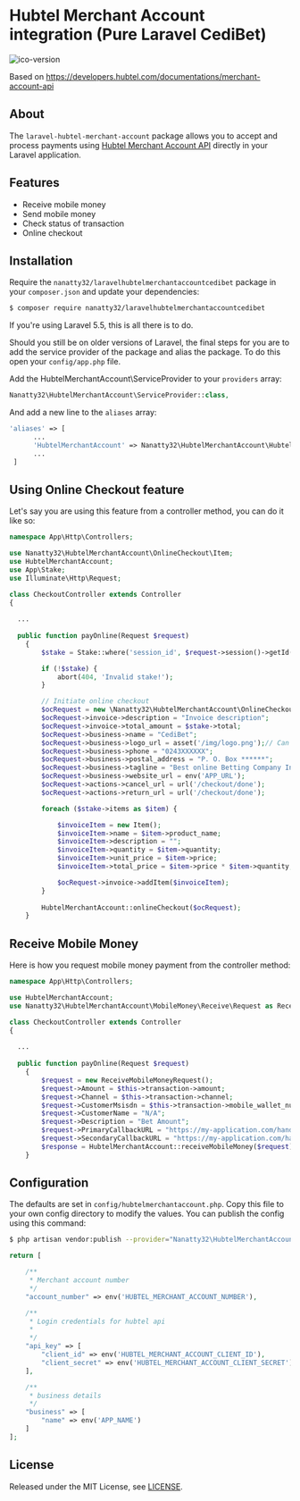 # Hubtel Merchant Account integration (Pure Laravel CediBet)
![ico-version]



Based on https://developers.hubtel.com/documentations/merchant-account-api

## About

The `laravel-hubtel-merchant-account` package allows you to accept and process payments using [Hubtel Merchant Account API](https://developers.hubtel.com/documentations/merchant-account-api) directly in your Laravel application.

## Features

* Receive mobile money
* Send mobile money
* Check status of transaction
* Online checkout

## Installation

Require the `nanatty32/laravelhubtelmerchantaccountcedibet` package in your `composer.json` and update your dependencies:
```sh
$ composer require nanatty32/laravelhubtelmerchantaccountcedibet
```
If you're using Laravel 5.5, this is all there is to do.

Should you still be on older versions of Laravel, the final steps for you are to add the service provider of the package and alias the package. To do this open your `config/app.php` file.

Add the HubtelMerchantAccount\ServiceProvider to your `providers` array:
```php
Nanatty32\HubtelMerchantAccount\ServiceProvider::class,
```
And add a new line to the `aliases` array:
```php
'aliases' => [
      ...
      'HubtelMerchantAccount' => Nanatty32\HubtelMerchantAccount\HubtelMerchantAccountFacade::class,
      ...
 ]
```

## Using Online Checkout feature

Let's say you are using this feature from a controller method, you can do it like so:

```php
namespace App\Http\Controllers;

use Nanatty32\HubtelMerchantAccount\OnlineCheckout\Item;
use HubtelMerchantAccount;
use App\Stake;
use Illuminate\Http\Request;

class CheckoutController extends Controller
{
  
  ...
  
  public function payOnline(Request $request)
    {
        $stake = Stake::where('session_id', $request->session()->getId())->latest()->first();

        if (!$stake) {
            abort(404, 'Invalid stake!');
        }

        // Initiate online checkout
        $ocRequest = new \Nanatty32\HubtelMerchantAccount\OnlineCheckout\Request();
        $ocRequest->invoice->description = "Invoice description";
        $ocRequest->invoice->total_amount = $stake->total;
        $ocRequest->business->name = "CediBet";
        $ocRequest->business->logo_url = asset('/img/logo.png');// Can be changed by developers 
        $ocRequest->business->phone = "0243XXXXXX";
        $ocRequest->business->postal_address = "P. O. Box ******";
        $ocRequest->business->tagline = "Best online Betting Company In Ghana";
        $ocRequest->business->website_url = env('APP_URL');
        $ocRequest->actions->cancel_url = url('/checkout/done');
        $ocRequest->actions->return_url = url('/checkout/done');

        foreach ($stake->items as $item) {

            $invoiceItem = new Item();
            $invoiceItem->name = $item->product_name;
            $invoiceItem->description = "";
            $invoiceItem->quantity = $item->quantity;
            $invoiceItem->unit_price = $item->price;
            $invoiceItem->total_price = $item->price * $item->quantity;

            $ocRequest->invoice->addItem($invoiceItem);
        }
       
        HubtelMerchantAccount::onlineCheckout($ocRequest);
    }
```

## Receive Mobile Money

Here is how you request mobile money payment from the controller method:
```php
namespace App\Http\Controllers;

use HubtelMerchantAccount;
use Nanatty32\HubtelMerchantAccount\MobileMoney\Receive\Request as ReceiveMobileMoneyRequest;

class CheckoutController extends Controller
{
  
  ...
  
  public function payOnline(Request $request)
    {
        $request = new ReceiveMobileMoneyRequest();
        $request->Amount = $this->transaction->amount;
        $request->Channel = $this->transaction->channel;
        $request->CustomerMsisdn = $this->transaction->mobile_wallet_number;
        $request->CustomerName = "N/A";
        $request->Description = "Bet Amount";
        $request->PrimaryCallbackURL = "https://my-application.com/handle" . $this->transaction->id;
        $request->SecondaryCallbackURL = "https://my-application.com/handle/" . $this->transaction->id;
        $response = HubtelMerchantAccount::receiveMobileMoney($request);
    }
```

## Configuration

The defaults are set in `config/hubtelmerchantaccount.php`. Copy this file to your own config directory to modify the values. You can publish the config using this command:
```sh
$ php artisan vendor:publish --provider="Nanatty32\HubtelMerchantAccount\ServiceProvider"
```

    
```php
return [

    /**
     * Merchant account number
     */
    "account_number" => env('HUBTEL_MERCHANT_ACCOUNT_NUMBER'),

    /**
     * Login credentials for hubtel api
     *
     */
    "api_key" => [
        "client_id" => env('HUBTEL_MERCHANT_ACCOUNT_CLIENT_ID'),
        "client_secret" => env('HUBTEL_MERCHANT_ACCOUNT_CLIENT_SECRET')
    ],

    /**
     * business details
     */
    "business" => [
        "name" => env('APP_NAME')
    ]
];
```
    
## License

Released under the MIT License, see [LICENSE](LICENSE).

[ico-version]: https://img.shields.io/github/release/nanatty32/laravelhubtelmerchantaccountcedibet.svg?style=flat-square
[ico-license]: https://img.shields.io/badge/license-MIT-brightgreen.svg?style=flat-square
[ico-scrutinizer]: https://img.shields.io/scrutinizer/coverage/g/nanatty32/laravelhubtelmerchantaccountcedibet.svg?style=flat-square
[ico-code-quality]: https://img.shields.io/scrutinizer/g/nanatty32/laravelhubtelmerchantaccountcedibet.svg?style=flat-square



